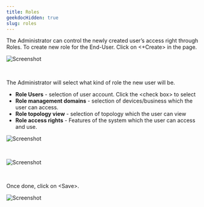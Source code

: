 ```yaml
---
title: Roles
geekdocHidden: true
slug: roles
---
```


The Administrator can control the newly created user’s access right through Roles. To create new role for the End-User. Click on <+Create> in the page.

![Screenshot](/cloud_vista/sysadmin/images/role1.png)

&nbsp;

The Administrator will select what kind of role the new user will be.
* <strong>Role Users</strong> - selection of user account. Click the \<check box> to select
* <strong>Role management domains</strong> - selection of devices/business which the user can access.
* <strong>Role topology view</strong> - selection of topology which the user can view
* <strong>Role access rights</strong> - Features of the system which the user can access and use.

![Screenshot](/cloud_vista/sysadmin/images/role2.png)

&nbsp;

![Screenshot](/cloud_vista/sysadmin/images/role3.png)

&nbsp;

Once done, click on \<Save>.

![Screenshot](/cloud_vista/sysadmin/images/role4.png)


